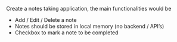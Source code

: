 Create a notes taking application, the main functionalities would be
- Add / Edit / Delete a note
- Notes should be stored in local memory (no backend / API’s)
- Checkbox to mark a note to be completed
